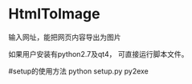 HtmlToImage
===========

输入网址，能把网页内容导出为图片


如果用户安装有python2.7及qt4， 可直接运行脚本文件。

#setup的使用方法
python setup.py py2exe
